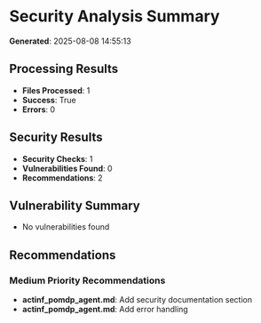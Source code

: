 
# Security Analysis Summary

**Generated**: 2025-08-08 14:55:13

## Processing Results
- **Files Processed**: 1
- **Success**: True
- **Errors**: 0

## Security Results
- **Security Checks**: 1
- **Vulnerabilities Found**: 0
- **Recommendations**: 2

## Vulnerability Summary
- No vulnerabilities found

## Recommendations

### Medium Priority Recommendations
- **actinf_pomdp_agent.md**: Add security documentation section
- **actinf_pomdp_agent.md**: Add error handling
